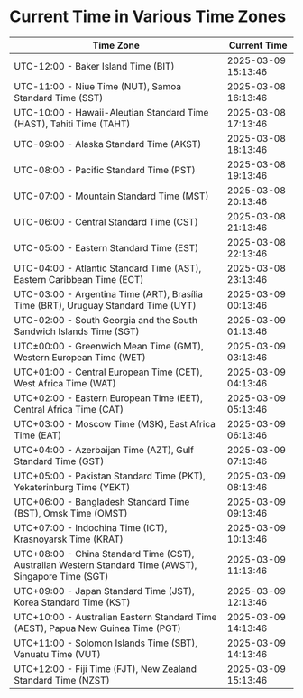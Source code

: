 # Current Time in Various Time Zones

| Time Zone | Current Time |
|-----------|--------------|
| UTC-12:00 - Baker Island Time (BIT) | 2025-03-09 15:13:46 |
| UTC-11:00 - Niue Time (NUT), Samoa Standard Time (SST) | 2025-03-08 16:13:46 |
| UTC-10:00 - Hawaii-Aleutian Standard Time (HAST), Tahiti Time (TAHT) | 2025-03-08 17:13:46 |
| UTC-09:00 - Alaska Standard Time (AKST) | 2025-03-08 18:13:46 |
| UTC-08:00 - Pacific Standard Time (PST) | 2025-03-08 19:13:46 |
| UTC-07:00 - Mountain Standard Time (MST) | 2025-03-08 20:13:46 |
| UTC-06:00 - Central Standard Time (CST) | 2025-03-08 21:13:46 |
| UTC-05:00 - Eastern Standard Time (EST) | 2025-03-08 22:13:46 |
| UTC-04:00 - Atlantic Standard Time (AST), Eastern Caribbean Time (ECT) | 2025-03-08 23:13:46 |
| UTC-03:00 - Argentina Time (ART), Brasília Time (BRT), Uruguay Standard Time (UYT) | 2025-03-09 00:13:46 |
| UTC-02:00 - South Georgia and the South Sandwich Islands Time (SGT) | 2025-03-09 01:13:46 |
| UTC±00:00 - Greenwich Mean Time (GMT), Western European Time (WET) | 2025-03-09 03:13:46 |
| UTC+01:00 - Central European Time (CET), West Africa Time (WAT) | 2025-03-09 04:13:46 |
| UTC+02:00 - Eastern European Time (EET), Central Africa Time (CAT) | 2025-03-09 05:13:46 |
| UTC+03:00 - Moscow Time (MSK), East Africa Time (EAT) | 2025-03-09 06:13:46 |
| UTC+04:00 - Azerbaijan Time (AZT), Gulf Standard Time (GST) | 2025-03-09 07:13:46 |
| UTC+05:00 - Pakistan Standard Time (PKT), Yekaterinburg Time (YEKT) | 2025-03-09 08:13:46 |
| UTC+06:00 - Bangladesh Standard Time (BST), Omsk Time (OMST) | 2025-03-09 09:13:46 |
| UTC+07:00 - Indochina Time (ICT), Krasnoyarsk Time (KRAT) | 2025-03-09 10:13:46 |
| UTC+08:00 - China Standard Time (CST), Australian Western Standard Time (AWST), Singapore Time (SGT) | 2025-03-09 11:13:46 |
| UTC+09:00 - Japan Standard Time (JST), Korea Standard Time (KST) | 2025-03-09 12:13:46 |
| UTC+10:00 - Australian Eastern Standard Time (AEST), Papua New Guinea Time (PGT) | 2025-03-09 14:13:46 |
| UTC+11:00 - Solomon Islands Time (SBT), Vanuatu Time (VUT) | 2025-03-09 14:13:46 |
| UTC+12:00 - Fiji Time (FJT), New Zealand Standard Time (NZST) | 2025-03-09 15:13:46 |
